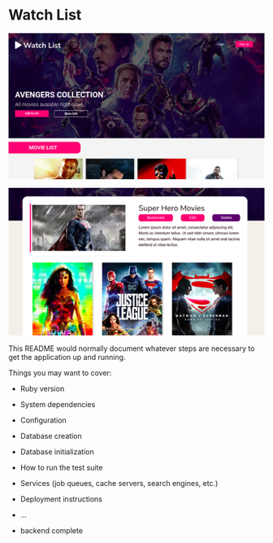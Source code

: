 # Watch List

![main banner](https://github.com/thiagohrcosta/rails-watch-list/blob/master/public/img/movieList.png?raw=true)

![content](https://github.com/thiagohrcosta/rails-watch-list/blob/master/public/img/movieContent.png?raw=true)


This README would normally document whatever steps are necessary to get the
application up and running.

Things you may want to cover:

* Ruby version

* System dependencies

* Configuration

* Database creation

* Database initialization

* How to run the test suite

* Services (job queues, cache servers, search engines, etc.)

* Deployment instructions

* ...

* backend complete
